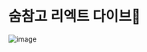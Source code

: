 # 숨참고 리엑트 다이브🤿


![image](https://user-images.githubusercontent.com/60773356/218106193-513c7e39-1a0d-48fa-8335-71f7fb0e0de9.png)

